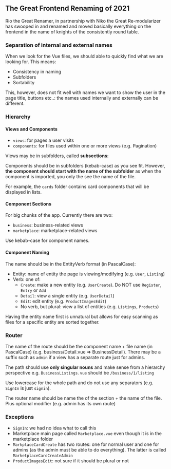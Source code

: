 ## The Great Frontend Renaming of 2021

Rio the Great Renamer, in partnership with Niko the Great Re-modularizer has swooped in and renamed and moved basically everything on the frontend in the name of knights of the consistently round table.

### Separation of internal and external names

When we look for the Vue files, we should able to quickly find what we are looking for. This means:

- Consistency in naming
- Subfolders
- Sortability

This, however, does not fit well with names we want to show the user in the page title, buttons etc..: the names used internally and externally can be different.
### Hierarchy
#### Views and Components

- `views`: for pages a user visits
- `components`: for files used within one or more views (e.g. Pagination)

Views may be in subfolders, called **subsections**:

Components should be in subfolders (kebab-case) as you see fit. However, **the component should start with the name of the subfolder** as when the component is imported, you only the see the name of the file.

For example, the `cards` folder contains card components that will be displayed in lists.

#### Component Sections

For big chunks of the app. Currently there are two:

- `business`: business-related views
- `marketplace`: marketplace-related views

Use kebab-case for component names.

#### Component Naming

The name should be in the EntityVerb format (in PascalCase):

- Entity: name of entity the page is viewing/modifying (e.g. `User`, `Listing`)
- Verb: one of:
  - `Create`: make a new entity (e.g. `UserCreate`). Do NOT use `Register`, `Entry` or `Add`
  - `Detail`: view a single entity (e.g. `UserDetail`)
  - `Edit`: edit entity (e.g. `ProductImagesEdit`)
  - No verb, but plural: view a list of entities (e.g. `Listings`, `Products`)

Having the entity name first is unnatural but allows for easy scanning as files for a specific entity are sorted together.

### Router

The name of the route should be the component name + file name (in PascalCase) (e.g. business/Detail.vue => BusinessDetail). There may be a suffix such as `admin` if a view has a separate route just for admins.

The path should use **only singular nouns** and make sense from a hierarchy perspective e.g. `BusinessListings.vue` should be `/business/1/listing`

Use lowercase for the whole path and do not use any separators (e.g. `SignIn` is just `signin`).

The router name should be name the of the section + the name of the file. Plus optional modifier (e.g. admin has its own route)

### Exceptions

- `SignIn`: we had no idea what to call this
- Marketplace main page called `Marketplace.vue` even though it is in the marketplace folder
- `MarkplaceCardCreate` has two routes: one for normal user and one for admins (as the admin must be able to do everything). The latter is called `MarketplaceCardCreateAdmin`
- `ProductImagesEdit`: not sure if it should be plural or not

